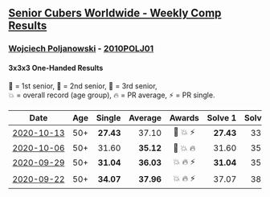 <style>table {white-space: nowrap;}</style>
<link rel="stylesheet" type="text/css" href="/scw-comp/css/flags.css" />

## [Senior Cubers Worldwide - Weekly Comp Results](/scw-comp/results/)
### [Wojciech Poljanowski](README.md) - [2010POLJ01](https://www.worldcubeassociation.org/persons/2010POLJ01?event=333oh)
#### 3x3x3 One-Handed Results

<span style="white-space: nowrap;">🥇 = 1st senior</span>, <span style="white-space: nowrap;">🥈 = 2nd senior</span>, <span style="white-space: nowrap;">🥉 = 3rd senior</span>, <span style="white-space: nowrap;">💥 = overall record (age group)</span>, <span style="white-space: nowrap;">🔥 = PR average</span>, <span style="white-space: nowrap;">⚡ = PR single</span>.

| Date | Age | Single | Average | Awards | Solve 1 | Solve 2 | Solve 3 | Solve 4 | Solve 5 | Video |
| :--: | :--: | --: | --: | :--: | --: | --: | --: | --: | --: | :-- |
| [2020-10-13](../../results/2020-10-13/333oh.md) | 50+ | **27.43** | 37.10 | 🥉 💥 ⚡ | **27.43** | 33.64 | 36.47 | 46.87 | 41.18 | [Desktop](https://www.facebook.com/events/2855876438029747/permalink/2862234187393972) / [Mobile](https://m.facebook.com/events/2855876438029747?view=permalink&id=2862234187393972) |
| [2020-10-06](../../results/2020-10-06/333oh.md) | 50+ | 31.60 | **35.12** | 🥉 💥 🔥 | 31.60 | 35.57 | 35.58 | 34.22 | 42.12 | [Desktop](https://www.facebook.com/events/2645965315652815/permalink/2649640285285318) / [Mobile](https://m.facebook.com/events/2645965315652815?view=permalink&id=2649640285285318) |
| [2020-09-29](../../results/2020-09-29/333oh.md) | 50+ | **31.04** | **36.03** | 💥 🔥 ⚡ | **31.04** | 35.29 | 34.96 | 37.85 | 41.69 | [Desktop](https://www.facebook.com/events/1202263490156156/permalink/1204017483314090) / [Mobile](https://m.facebook.com/events/1202263490156156?view=permalink&id=1204017483314090) |
| [2020-09-22](../../results/2020-09-22/333oh.md) | 50+ | **34.07** | **37.96** | 💥 🔥 ⚡ | 37.07 | 38.68 | 38.12 | **34.07** | 42.87 | [Desktop](https://www.facebook.com/events/3404368289613252/permalink/3438437419539672) / [Mobile](https://m.facebook.com/events/3404368289613252?view=permalink&id=3438437419539672) |


<!-- Global site tag (gtag.js) - Google Analytics -->
<script async src="https://www.googletagmanager.com/gtag/js?id=UA-86348435-3"></script>
<script>window.dataLayer = window.dataLayer || []; function gtag() {dataLayer.push(arguments);} gtag('js', new Date()); gtag('config', 'UA-86348435-3');</script>
